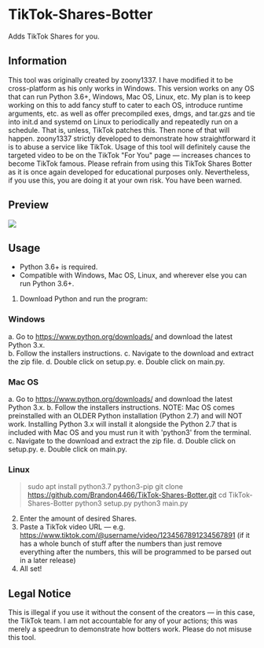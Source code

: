 # TikTok-Shares-Botter
Adds TikTok Shares for you.

## Information
This tool was originally created by zoony1337. I have modified it to be cross-platform as his only works in Windows. This version works on any OS that can run Python 3.6+, Windows, Mac OS, Linux, etc. My plan is to keep working on this to add fancy stuff to cater to each OS, introduce runtime arguments, etc. as well as offer precompiled exes, dmgs, and tar.gzs and tie into init.d and systemd on Linux to periodically and repeatedly run on a schedule. That is, unless, TikTok patches this. Then none of that will happen. zoony1337 strictly developed to demonstrate how straightforward it is to abuse a service like TikTok. Usage of this tool will definitely cause the targeted video to be on the TikTok "For You" page — increases chances to become TikTok famous. Please refrain from using this TikTok Shares Botter as it is once again developed for educational purposes only. Nevertheless, if you use this, you are doing it at your own risk. You have been warned.



## Preview
![](https://i.imgur.com/63NTRvx.png)<br/>

## Usage
- Python 3.6+ is required.
- Compatible with Windows, Mac OS, Linux, and wherever else you can run Python 3.6+.

1. Download Python and run the program:

### Windows
a. Go to https://www.python.org/downloads/ and download the latest Python 3.x.  
b. Follow the installers instructions.
c. Navigate to the download and extract the zip file.
d. Double click on setup.py.
e. Double click on main.py.

### Mac OS
a. Go to https://www.python.org/downloads/ and download the latest Python 3.x.
b. Follow the installers instructions.
NOTE: Mac OS comes preinstalled with an OLDER Python installation (Python 2.7) and will NOT work. Installing Python 3.x will install it alongside the Python 2.7 that is included with Mac OS and you must run it with 'python3' from the terminal.
c. Navigate to the download and extract the zip file.
d. Double click on setup.py.
e. Double click on main.py.

### Linux
> sudo apt install python3.7 python3-pip
> git clone https://github.com/Brandon4466/TikTok-Shares-Botter.git
> cd TikTok-Shares-Botter
> python3 setup.py
> python3 main.py

2. Enter the amount of desired Shares.
3. Paste a TikTok video URL — e.g. https://www.tiktok.com/@username/video/1234567891234567891 (if it has a whole bunch of stuff after the numbers than just remove everything after the numbers, this will be programmed to be parsed out in a later release)
4. All set!

## Legal Notice
This is illegal if you use it without the consent of the creators — in this case, the TikTok team. I am not accountable for any of your actions; this was merely a speedrun to demonstrate how botters work. Please do not misuse this tool.
